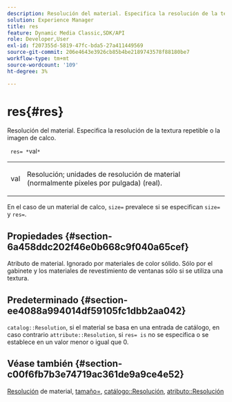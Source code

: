```yaml
---
description: Resolución del material. Especifica la resolución de la textura repetible o la imagen de calco.
solution: Experience Manager
title: res
feature: Dynamic Media Classic,SDK/API
role: Developer,User
exl-id: f207355d-5819-47fc-bda5-27a411449569
source-git-commit: 206e4643e3926cb85b4be2189743578f88180be7
workflow-type: tm+mt
source-wordcount: '109'
ht-degree: 3%

---
```


# res{#res}

Resolución del material. Especifica la resolución de la textura repetible o la imagen de calco.

` res= *`val`*`

<table id="simpletable_2004B804D46E43C090E59BBFF8144598"> 
 <tr class="strow"> 
  <td class="stentry"> <p> <span class="varname"> val  </span> </p> </td> 
  <td class="stentry"> <p>Resolución; unidades de resolución de material (normalmente píxeles por pulgada) (real). </p> </td> 
 </tr> 
</table>

En el caso de un material de calco, `size=` prevalece si se especifican `size=` y `res=`.

## Propiedades {#section-6a458ddc202f46e0b668c9f040a65cef}

Atributo de material. Ignorado por materiales de color sólido. Sólo por el gabinete y los materiales de revestimiento de ventanas sólo si se utiliza una textura.

## Predeterminado {#section-ee4088a994014df59105fc1dbb2aa042}

`catalog::Resolution`, si el material se basa en una entrada de catálogo, en caso contrario  `attribute::Resolution`, si  `res= is` no se especifica o se establece en un valor menor o igual que 0.

## Véase también {#section-c00f6fb7b3e74719ac361de9a9ce4e52}

[Resolución](../../../../../ir-api/http-protocol/image-rendering-api-ref/c-ir-http-protocol-ref/c-ir-http-protocol-syntax-and-features/c-ir-vignettes/c-ir-material-resolution.md#concept-f60103c64e324e2cae78bd76dfb4de8b) de material,  [tamaño=](../../../../../ir-api/http-protocol/image-rendering-api-ref/c-ir-http-protocol-ref/c-ir-http-protocol-command-reference/r-ir-http-size.md#reference-1220d6fbcde4479aba91de7adacdc988),  [catálogo::Resolución](../../../../../ir-api/material-cat/image-rendering-api-ref/c-ir-material-catalog/c-ir-material-data-reference/r-ir-resolution-dataref.md#reference-6a2d64c2d72b438fade58a3391569da7),  [atributo::Resolución](../../../../../ir-api/material-cat/image-rendering-api-ref/c-ir-material-catalog/c-ir-attributes-reference/r-ir-resolution.md#reference-09fe14e6bfbf4db6b7f4369fffecc806)
